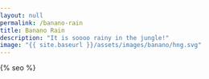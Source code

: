 ```yaml
---
layout: null
permalink: /banano-rain
title: Banano Rain
description: "It is soooo rainy in the jungle!"
image: "{{ site.baseurl }}/assets/images/banano/hng.svg"
---
```

<html>
  <head>
    <meta charset="utf-8">
    <meta name="viewport" content="width=device-width, initial-scale=1.0">
    <title>{% if page.title %}{{ page.title }}{% else %}{{ site.title }}{% endif %}</title>
    <!-- Favicon -->
    <link rel="shortcut icon" href="{{ site.baseurl }}/assets/images/banano/hng.svg">
    <style> body{ padding:0; margin:0; } </style>  
    <script src="https://cdnjs.cloudflare.com/ajax/libs/p5.js/0.8.0/p5.js"></script>
    <script src="assets/scripts/rain-sketch/rainsplash.js"></script>
    <script src="assets/scripts/rain-sketch/raindrop.js"></script>
    {% seo %}
  </head>
  <body>
    <div id="rain" style="height: 100%; position:relative;"></div>
  </body>
  <script defer src="assets/scripts/rain-sketch/rain-sketch.js"></script>
</html>
